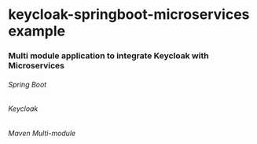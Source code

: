 # keycloak-springboot-microservices example
### Multi module application to integrate Keycloak with Microservices
###### Spring Boot
###### Keycloak
###### Maven Multi-module
